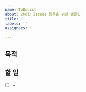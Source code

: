 ```yaml
---
name: ToDoList
about: 간편한 issues 등록을 위한 템플릿
title: ''
labels: ''
assignees: ''

---
```


## 목적 
>
## 할 일
- [ ] ~
